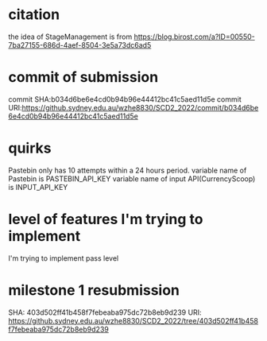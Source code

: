 # citation
the idea of StageManagement is from https://blog.birost.com/a?ID=00550-7ba27155-686d-4aef-8504-3e5a73dc6ad5
# commit of submission
commit SHA:b034d6be6e4cd0b94b96e44412bc41c5aed11d5e
commit URI:https://github.sydney.edu.au/wzhe8830/SCD2_2022/commit/b034d6be6e4cd0b94b96e44412bc41c5aed11d5e
# quirks
Pastebin only has 10 attempts within a 24 hours period.
variable name of Pastebin is PASTEBIN_API_KEY
variable name of input API(CurrencyScoop) is INPUT_API_KEY
# level of features I'm trying to implement
I'm trying to implement pass level
# milestone 1 resubmission
SHA: 403d502ff41b458f7febeaba975dc72b8eb9d239
URI: https://github.sydney.edu.au/wzhe8830/SCD2_2022/tree/403d502ff41b458f7febeaba975dc72b8eb9d239
